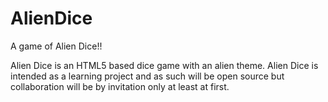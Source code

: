 AlienDice
=========

A game of Alien Dice!!

Alien Dice is an HTML5 based dice game with an alien theme.
Alien Dice is intended as a learning project and as such will be open source but collaboration will be by invitation only at least at first.

